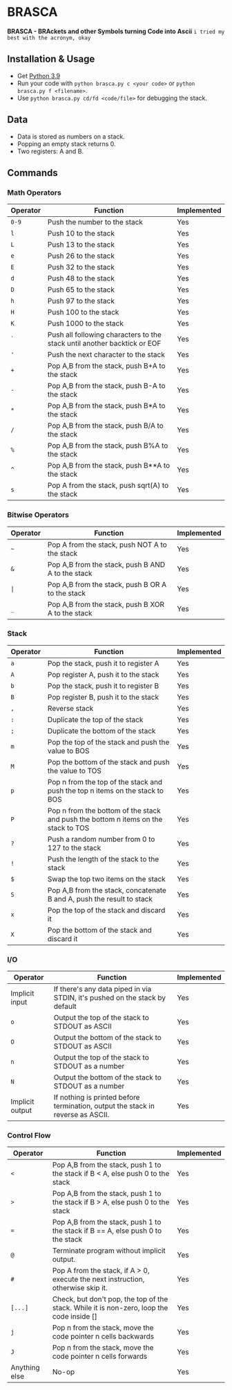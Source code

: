 # BRASCA

**BRASCA - BRAckets and other Symbols turning Code into Ascii**
`i tried my best with the acronym, okay`

## Installation & Usage

* Get [Python 3.9](http://www.python.org)
* Run your code with `python brasca.py c <your code>` or `python brasca.py f <filename>`.
* Use `python brasca.py cd/fd <code/file>` for debugging the stack.

## Data

* Data is stored as numbers on a stack.
* Popping an empty stack returns 0.
* Two registers: A and B.

## Commands

### Math Operators

|Operator|Function|Implemented|
|-------|-------|------|
|`0-9`|Push the number to the stack|Yes|
|`l`|Push 10 to the stack|Yes|
|`L`|Push 13 to the stack|Yes|
|`e`|Push 26 to the stack|Yes|
|`E`|Push 32 to the stack|Yes|
|`d`|Push 48 to the stack|Yes|
|`D`|Push 65 to the stack|Yes|
|`h`|Push 97 to the stack|Yes|
|`H`|Push 100 to the stack|Yes|
|`K`|Push 1000 to the stack|Yes|
|`` ` ``|Push all following characters to the stack until another backtick or EOF|Yes|
|`'`|Push the next character to the stack|Yes|
|`+`|Pop A,B from the stack, push B+A to the stack|Yes|
|`-`|Pop A,B from the stack, push B-A to the stack|Yes|
|`*`|Pop A,B from the stack, push B\*A to the stack|Yes|
|`/`|Pop A,B from the stack, push B\/A to the stack|Yes|
|`%`|Pop A,B from the stack, push B%A to the stack|Yes|
|`^`|Pop A,B from the stack, push B\*\*A to the stack|Yes|
|`s`|Pop A from the stack, push sqrt(A) to the stack|Yes|

### Bitwise Operators

|Operator|Function|Implemented|
|-------|-------|------|
|`~`|Pop A from the stack, push NOT A to the stack|Yes|
|`&`|Pop A,B from the stack, push B AND A to the stack|Yes|
|`\|`|Pop A,B from the stack, push B OR A to the stack|Yes|
|`_`|Pop A,B from the stack, push B XOR A to the stack|Yes|

### Stack

|Operator|Function|Implemented|
|-------|-------|------|
|`a`|Pop the stack, push it to register A|Yes|
|`A`|Pop register A, push it to the stack|Yes|
|`b`|Pop the stack, push it to register B|Yes|
|`B`|Pop register B, push it to the stack|Yes|
|`,`|Reverse stack|Yes|
|`:`|Duplicate the top of the stack|Yes|
|`;`|Duplicate the bottom of the stack|Yes|
|`m`|Pop the top of the stack and push the value to BOS|Yes|
|`M`|Pop the bottom of the stack and push the value to TOS|Yes|
|`p`|Pop n from the top of the stack and push the top n items on the stack to BOS|Yes|
|`P`|Pop n from the bottom of the stack and push the bottom n items on the stack to TOS|Yes|
|`?`|Push a random number from 0 to 127 to the stack|Yes|
|`!`|Push the length of the stack to the stack|Yes|
|`$`|Swap the top two items on the stack|Yes|
|`S`|Pop A,B from the stack, concatenate B and A, push the result to stack|Yes|
|`x`|Pop the top of the stack and discard it|Yes|
|`X`|Pop the bottom of the stack and discard it|Yes|

### I/O

|Operator|Function|Implemented|
|-------|-------|------|
|Implicit input|If there's any data piped in via STDIN, it's pushed on the stack by default|Yes|
|`o`|Output the top of the stack to STDOUT as ASCII|Yes|
|`O`|Output the bottom of the stack to STDOUT as ASCII|Yes|
|`n`|Output the top of the stack to STDOUT as a number|Yes|
|`N`|Output the bottom of the stack to STDOUT as a number|Yes|
|Implicit output|If nothing is printed before termination, output the stack in reverse as ASCII.|Yes|

### Control Flow

|Operator|Function|Implemented|
|-------|-------|------|
|`<`|Pop A,B from the stack, push 1 to the stack if B < A, else push 0 to the stack|Yes|
|`>`|Pop A,B from the stack, push 1 to the stack if B > A, else push 0 to the stack|Yes|
|`=`|Pop A,B from the stack, push 1 to the stack if B == A, else push 0 to the stack|Yes|
|`@`|Terminate program without implicit output.|Yes|
|`#`|Pop A from the stack, if A > 0, execute the next instruction, otherwise skip it.|Yes|
|`[...]`    |Check, but don't pop, the top of the stack. While it is non-zero, loop the code inside \[\]|Yes|
|`j`|Pop n from the stack, move the code pointer n cells backwards|Yes|
|`J`|Pop n from the stack, move the code pointer n cells forwards|Yes|
|Anything else|No-op|Yes|
